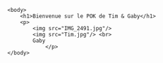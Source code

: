 <!DOCTYPE html>
<html lang="fr">
    <head>
        <title>POK Tim&Gaby</title>
    </head>

    <body>
        <h1>Bienvenue sur le POK de Tim & Gaby</h1>
        <p>
            <img src="IMG_2491.jpg"/>
            <img src="Tim.jpg"/> <br>
            Gaby 
                </p>
    </body>
</html>